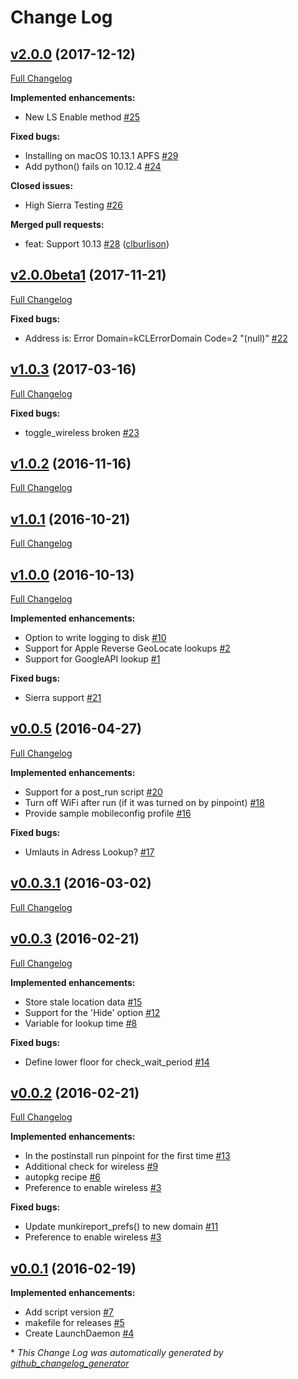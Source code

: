 # Change Log

## [v2.0.0](https://github.com/clburlison/pinpoint/tree/v2.0.0) (2017-12-12)
[Full Changelog](https://github.com/clburlison/pinpoint/compare/v2.0.0beta1...v2.0.0)

**Implemented enhancements:**

- New LS Enable method [\#25](https://github.com/clburlison/pinpoint/issues/25)

**Fixed bugs:**

- Installing on macOS 10.13.1 APFS [\#29](https://github.com/clburlison/pinpoint/issues/29)
- Add python\(\) fails on 10.12.4 [\#24](https://github.com/clburlison/pinpoint/issues/24)

**Closed issues:**

- High Sierra Testing [\#26](https://github.com/clburlison/pinpoint/issues/26)

**Merged pull requests:**

- feat: Support 10.13 [\#28](https://github.com/clburlison/pinpoint/pull/28) ([clburlison](https://github.com/clburlison))

## [v2.0.0beta1](https://github.com/clburlison/pinpoint/tree/v2.0.0beta1) (2017-11-21)
[Full Changelog](https://github.com/clburlison/pinpoint/compare/v1.0.3...v2.0.0beta1)

**Fixed bugs:**

- Address is: Error Domain=kCLErrorDomain Code=2 "\(null\)" [\#22](https://github.com/clburlison/pinpoint/issues/22)

## [v1.0.3](https://github.com/clburlison/pinpoint/tree/v1.0.3) (2017-03-16)
[Full Changelog](https://github.com/clburlison/pinpoint/compare/v1.0.2...v1.0.3)

**Fixed bugs:**

- toggle\_wireless broken [\#23](https://github.com/clburlison/pinpoint/issues/23)

## [v1.0.2](https://github.com/clburlison/pinpoint/tree/v1.0.2) (2016-11-16)
[Full Changelog](https://github.com/clburlison/pinpoint/compare/v1.0.1...v1.0.2)

## [v1.0.1](https://github.com/clburlison/pinpoint/tree/v1.0.1) (2016-10-21)
[Full Changelog](https://github.com/clburlison/pinpoint/compare/v1.0.0...v1.0.1)

## [v1.0.0](https://github.com/clburlison/pinpoint/tree/v1.0.0) (2016-10-13)
[Full Changelog](https://github.com/clburlison/pinpoint/compare/v0.0.5...v1.0.0)

**Implemented enhancements:**

- Option to write logging to disk [\#10](https://github.com/clburlison/pinpoint/issues/10)
- Support for Apple Reverse GeoLocate lookups [\#2](https://github.com/clburlison/pinpoint/issues/2)
- Support for GoogleAPI lookup [\#1](https://github.com/clburlison/pinpoint/issues/1)

**Fixed bugs:**

- Sierra support [\#21](https://github.com/clburlison/pinpoint/issues/21)

## [v0.0.5](https://github.com/clburlison/pinpoint/tree/v0.0.5) (2016-04-27)
[Full Changelog](https://github.com/clburlison/pinpoint/compare/v0.0.3.1...v0.0.5)

**Implemented enhancements:**

- Support for a post\_run script [\#20](https://github.com/clburlison/pinpoint/issues/20)
- Turn off WiFi after run \(if it was turned on by pinpoint\) [\#18](https://github.com/clburlison/pinpoint/issues/18)
- Provide sample mobileconfig profile [\#16](https://github.com/clburlison/pinpoint/issues/16)

**Fixed bugs:**

- Umlauts in Adress Lookup? [\#17](https://github.com/clburlison/pinpoint/issues/17)

## [v0.0.3.1](https://github.com/clburlison/pinpoint/tree/v0.0.3.1) (2016-03-02)
[Full Changelog](https://github.com/clburlison/pinpoint/compare/v0.0.3...v0.0.3.1)

## [v0.0.3](https://github.com/clburlison/pinpoint/tree/v0.0.3) (2016-02-21)
[Full Changelog](https://github.com/clburlison/pinpoint/compare/v0.0.2...v0.0.3)

**Implemented enhancements:**

- Store stale location data [\#15](https://github.com/clburlison/pinpoint/issues/15)
- Support for the 'Hide' option [\#12](https://github.com/clburlison/pinpoint/issues/12)
- Variable for lookup time [\#8](https://github.com/clburlison/pinpoint/issues/8)

**Fixed bugs:**

- Define lower floor for check\_wait\_period [\#14](https://github.com/clburlison/pinpoint/issues/14)

## [v0.0.2](https://github.com/clburlison/pinpoint/tree/v0.0.2) (2016-02-21)
[Full Changelog](https://github.com/clburlison/pinpoint/compare/v0.0.1...v0.0.2)

**Implemented enhancements:**

- In the postinstall run pinpoint for the first time [\#13](https://github.com/clburlison/pinpoint/issues/13)
- Additional check for wireless [\#9](https://github.com/clburlison/pinpoint/issues/9)
- autopkg recipe [\#6](https://github.com/clburlison/pinpoint/issues/6)
- Preference to enable wireless [\#3](https://github.com/clburlison/pinpoint/issues/3)

**Fixed bugs:**

- Update munkireport\_prefs\(\) to new domain [\#11](https://github.com/clburlison/pinpoint/issues/11)
- Preference to enable wireless [\#3](https://github.com/clburlison/pinpoint/issues/3)

## [v0.0.1](https://github.com/clburlison/pinpoint/tree/v0.0.1) (2016-02-19)
**Implemented enhancements:**

- Add script version [\#7](https://github.com/clburlison/pinpoint/issues/7)
- makefile for releases [\#5](https://github.com/clburlison/pinpoint/issues/5)
- Create LaunchDaemon [\#4](https://github.com/clburlison/pinpoint/issues/4)



\* *This Change Log was automatically generated by [github_changelog_generator](https://github.com/skywinder/Github-Changelog-Generator)*